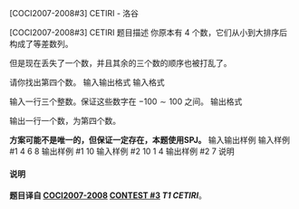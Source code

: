 



[COCI2007-2008#3] CETIRI - 洛谷














[COCI2007-2008#3] CETIRI
题目描述
你原本有 $4$ 个数，它们从小到大排序后构成了等差数列。

但是现在丢失了一个数，并且其余的三个数的顺序也被打乱了。

请你找出第四个数。
输入输出格式
输入格式

输入一行三个整数。保证这些数字在 $-100\sim 100$ 之间。
输出格式

输出一行一个数，为第四个数。

**方案可能不是唯一的，但保证一定存在，本题使用SPJ。**
输入输出样例
输入样例 #1
4 6 8
输出样例 #1
10
输入样例 #2
10 1 4
输出样例 #2
7
说明
#### 说明

**题目译自 [COCI2007-2008](https://hsin.hr/coci/archive/2007_2008/) [CONTEST #3](https://hsin.hr/coci/archive/2007_2008/contest3_tasks.pdf) *T1 CETIRI***。







